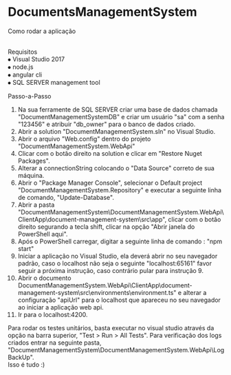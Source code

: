 # DocumentsManagementSystem
Como rodar a aplicação<br><br>
	
Requisitos<br>
	⦁	Visual Studio 2017<br>
	⦁	 node.js<br>
	⦁	angular cli<br>
	⦁	SQL SERVER management tool<br>
	
Passo-a-Passo<br>
1.	Na sua ferramente de SQL SERVER criar uma base de dados chamada "DocumentManagementSystemDB" e criar um usuário "sa" com a senha "123456" e atribuir "db_owner" para o banco de dados criado.
2.	Abrir a solution "DocumentManagementSystem.sln" no Visual Studio.
3.	Abrir o arquivo "Web.config" dentro do projeto "DocumentManagementSystem.WebApi"
4.	Clicar com o botão direito na solution e clicar em "Restore Nuget Packages".
5.	Alterar a connectionString colocando o "Data Source" correto de sua máquina.
6.	Abrir o "Package Manager Console", selecionar o Default project "DocumentManagementSystem.Repository" e executar a seguinte linha de comando, "Update-Database".
7.	Abrir a pasta "DocumentManagementSystem\DocumentManagementSystem.WebApi\ClientApp\document-management-system\src\app", clicar com o botão direito segurando a tecla shift, clicar na opção "Abrir janela do PowerShell aqui".
8.	Após o PowerShell carregar, digitar a seguinte linha de comando : "npm start"
9.	Iniciar a aplicação no Visual Studio, ela deverá abrir no seu navegador padrão, caso o localhost não seja o seguinte "localhost:65161" favor seguir a próxima instrução, caso contrário pular para instrução 9.
10.	Abrir o documento DocumentManagementSystem.WebApi\ClientApp\document-management-system\src\environments\environment.ts" e alterar a configuração "apiUrl" para o localhost que apareceu no seu navegador ao iniciar a aplicação web api.
11.	Ir para o localhost:4200.
	
Para rodar os testes unitários, basta executar no visual studio através da opção na barra superior, "Test > Run > All Tests".
Para verificação dos logs criados entrar na seguinte pasta, "DocumentManagementSystem\DocumentManagementSystem.WebApi\LogBackUp".<br>
Isso é tudo :)
